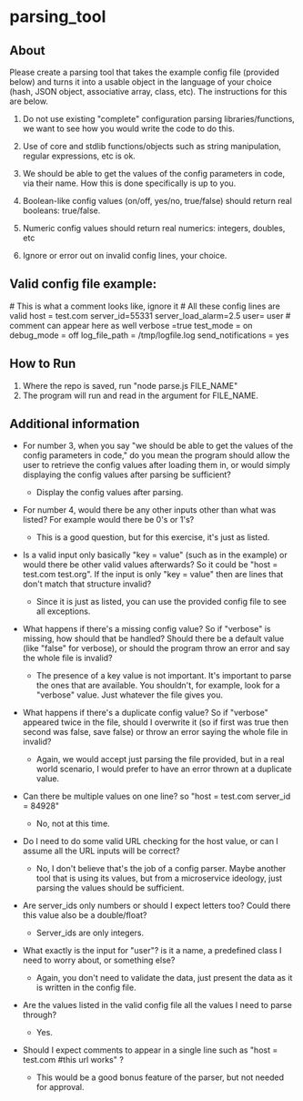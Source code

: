 # parsing_tool

## About
Please create a parsing tool that takes the example config file (provided below) and turns it into a usable object in the language of your choice (hash, JSON object, associative array, class, etc). The instructions for this are below.

1. Do not use existing "complete" configuration parsing libraries/functions, we want to see how you would write the code to do this.

2. Use of core and stdlib functions/objects such as string manipulation, regular expressions, etc is ok.

3. We should be able to get the values of the config parameters in code, via their name. How this is done specifically is up to you.

4. Boolean-like config values (on/off, yes/no, true/false) should return real booleans: true/false.

5. Numeric config values should return real numerics: integers, doubles, etc

6. Ignore or error out on invalid config lines, your choice.


## Valid config file example:
\# This is what a comment looks like, ignore it
\# All these config lines are valid
host = test.com
server_id=55331
server_load_alarm=2.5
user= user
\# comment can appear here as well
verbose =true
test_mode = on
debug_mode = off
log_file_path = /tmp/logfile.log
send_notifications = yes


## How to Run
1. Where the repo is saved, run "node parse.js FILE_NAME" 
2. The program will run and read in the argument for FILE_NAME.

## Additional information
* For number 3, when you say "we should be able to get the values of the config parameters in code," do you mean the program should allow the user to retrieve the config values after loading them in, or would simply displaying the config values after parsing be sufficient?
    * Display the config values after parsing.

* For number 4, would there be any other inputs other than what was listed? For example would there be 0's or 1's?
    * This is a good question, but for this exercise, it's just as listed.

* Is a valid input only basically "key = value" (such as in the example) or would there be other valid values afterwards? So it could be "host = test.com test.org". If the input is only "key = value" then are lines that don't match that structure invalid?
    * Since it is just as listed, you can use the provided config file to see all exceptions.

* What happens if there's a missing config value? So if "verbose" is missing, how should that be handled? Should there be a default value (like "false" for verbose), or should the program throw an error and say the whole file is invalid?
    * The presence of a key value is not important. It's important to parse the ones that are available. You shouldn't, for example, look for a "verbose" value. Just whatever the file gives you.

* What happens if there's a duplicate config value? So if "verbose" appeared twice in the file, should I overwrite it (so if first was true then second was false, save false) or throw an error saying the whole file in invalid?
    * Again, we would accept just parsing the file provided, but in a real world scenario, I would prefer to have an error thrown at a duplicate value.

* Can there be multiple values on one line? so "host = test.com server_id = 84928"
    * No, not at this time.

* Do I need to do some valid URL checking for the host value, or can I assume all the URL inputs will be correct?
    * No, I don't believe that's the job of a config parser. Maybe another tool that is using its values, but from a microservice ideology, just parsing the values should be sufficient.

* Are server_ids only numbers or should I expect letters too? Could there this value also be a double/float?
    * Server_ids are only integers.

* What exactly is the input for "user"? is it a name, a predefined class I need to worry about, or something else?
    * Again, you don't need to validate the data, just present the data as it is written in the config file.

* Are the values listed in the valid config file all the values I need to parse through?
    * Yes.

* Should I expect comments to appear in a single line such as "host = test.com #this url works" ?
    * This would be a good bonus feature of the parser, but not needed for approval.